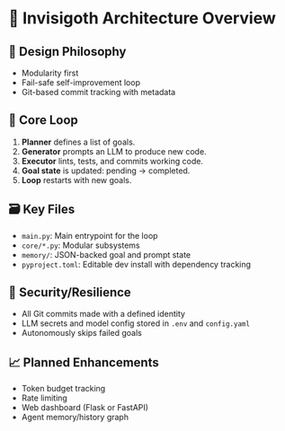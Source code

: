 # 📐 Invisigoth Architecture Overview

## 🧠 Design Philosophy

- Modularity first
- Fail-safe self-improvement loop
- Git-based commit tracking with metadata

## 🔄 Core Loop

1. **Planner** defines a list of goals.
2. **Generator** prompts an LLM to produce new code.
3. **Executor** lints, tests, and commits working code.
4. **Goal state** is updated: pending → completed.
5. **Loop** restarts with new goals.

## 🗃 Key Files

- `main.py`: Main entrypoint for the loop
- `core/*.py`: Modular subsystems
- `memory/`: JSON-backed goal and prompt state
- `pyproject.toml`: Editable dev install with dependency tracking

## 🔐 Security/Resilience

- All Git commits made with a defined identity
- LLM secrets and model config stored in `.env` and `config.yaml`
- Autonomously skips failed goals

## 📈 Planned Enhancements

- Token budget tracking
- Rate limiting
- Web dashboard (Flask or FastAPI)
- Agent memory/history graph
